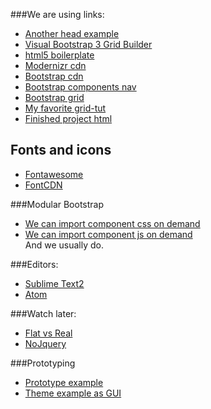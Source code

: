 ###We are using links:

- [Another head example](http://cl.ly/image/3Z140I433W2I)
- [Visual Bootstrap 3 Grid Builder](http://shoelace.io/)
- [html5 boilerplate](https://github.com/h5bp/html5-boilerplate/blob/master/src/index.html)
- [Modernizr cdn](http://cdnjs.com/libraries/modernizr)
- [Bootstrap cdn](https://www.bootstrapcdn.com/)
- [Bootstrap components nav](http://getbootstrap.com/components/#navbar)
- [Bootstrap grid](http://getbootstrap.com/css/#grid)
- [My favorite grid-tut ](http://www.helloerik.com/the-subtle-magic-behind-why-the-bootstrap-3-grid-works)
- [Finished project html](http://codeshare.io/8B2JO)

## Fonts and icons
- [Fontawesome](http://fontawesome.io/)
- [FontCDN](http://fontcdn.org/)

###Modular Bootstrap
- [We can import component css on demand](https://github.com/twbs/bootstrap-sass/tree/master/assets/stylesheets/bootstrap)
- [We can import component js on demand](https://github.com/twbs/bootstrap-sass/tree/master/assets/javascripts/bootstrap)   
And we usually do.

###Editors:
- [Sublime Text2](http://www.sublimetext.com/2)
- [Atom](http://atom.someguy123.com/#sthash.Gf3s16vA.dpbs)

###Watch later:
- [Flat vs Real](http://www.flatvsrealism.com/)
- [NoJquery](http://youmightnotneedjqueryplugins.com/)

###Prototyping
- [Prototype example](http://ux.netgroupdigital.com/merko/page.html)
- [Theme example as GUI](http://ux.netgroupdigital.com/merko/)
